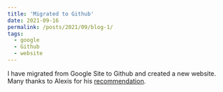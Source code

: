 ```yaml
---
title: 'Migrated to Github'
date: 2021-09-16
permalink: /posts/2021/09/blog-1/
tags:
  - google 
  - Github
  - website
---
```


I have migrated from Google Site to Github and created a new website. Many thanks to Alexis for his [recommendation](https://alexisakira.github.io/posts/2020/08/blog-post-1/).
